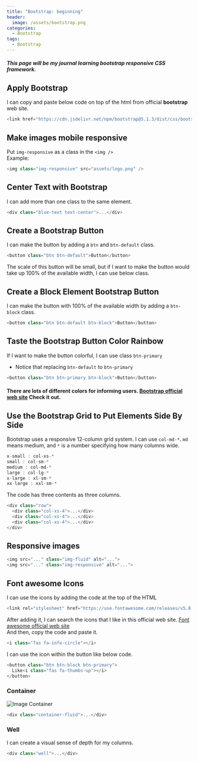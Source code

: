 ```yaml
---
title: "Bootstrap: beginning"
header:
  image: /assets/bootstrap.png
categories:
  - Bootstrap
tags:
  - Bootstrap
---
```


##### This page will be my journal learning bootstrap responsive CSS framework.

## Apply Bootstrap

I can copy and paste below code on top of the html from official **bootstrap** web site.

```js
<link href="https://cdn.jsdelivr.net/npm/bootstrap@5.1.3/dist/css/bootstrap.min.css" rel="stylesheet" integrity="sha384-1BmE4kWBq78iYhFldvKuhfTAU6auU8tT94WrHftjDbrCEXSU1oBoqyl2QvZ6jIW3" crossorigin="anonymous">
```

## Make images mobile responsive

Put `img-responsive` as a class in the `<img />`  
Example:

```js
<img class="img-responsive" src="assets/logo.png" />
```

## Center Text with Bootstrap

I can add more than one class to the same element.

```js
<div class="blue-text text-center">...</div>
```

## Create a Bootstrap Button

I can make the button by adding a `btn` and `btn-default` class.

```js
<button class="btn btn-default">Button</button>
```

The scale of this button will be small, but if I want to make the button would take up 100% of the available width, I can use below class.

## Create a Block Element Bootstrap Button

I can make the button with 100% of the available width by adding a `btn-block` class.

```js
<button class="btn btn-default btn-block">Button</button>
```

## Taste the Bootstrap Button Color Rainbow

If I want to make the button colorful, I can use class `btn-primary`

- Notice that replacing `btn-default` to `btn-primary`

```js
<button class="btn btn-primary btn-block">Button</button>
```

#### There are lots of different colors for informing users. [Bootstrap official web site](https://getbootstrap.com/docs/5.1/components/buttons/) Check it out.

## Use the Bootstrap Grid to Put Elements Side By Side

Bootstrap uses a responsive 12-column grid system. I can use `col-md-*`. `md` means medium, and `*` is a number specifying how many columns wide.

```js
x-small : col-xs-*
small : col-sm-*
medium : col-md-*
large : col-lg-*
x-large : xl-sm-*
xx-large : xxl-sm-*
```

The code has three contents as three columns.

```js
<div class="row">
  <div class="col-xs-4">...</div>
  <div class="col-xs-4">...</div>
  <div class="col-xs-4">...</div>
</div>
```

## Responsive images

```js
<img src="..." class="img-fluid" alt="...">
<img src="..." class="img-responsive" alt="...">
```

## Font awesome Icons

I can use the icons by adding the code at the top of the HTML

```js
<link rel="stylesheet" href="https://use.fontawesome.com/releases/v5.8.1/css/all.css" integrity="sha384-50oBUHEmvpQ+1lW4y57PTFmhCaXp0ML5d60M1M7uH2+nqUivzIebhndOJK28anvf" crossorigin="anonymous">
```

After adding it, I can search the icons that I like in this official web site. [Font awesome official web site](https://fontawesome.com/)  
And then, copy the code and paste it.

```js
<i class="fas fa-info-circle"></i>
```

I can use the icon within the button like below code.

```js
<button class="btn btn-block btn-primary">
  Like<i class="fas fa-thumbs-up"></i>
</button>
```

### Container

![Image Container](/assets/container.jpg)

```js
<div class="container-fluid">...</div>
```

### Well

I can create a visual sense of depth for my columns.

```js
<div class="well">...</div>
```

